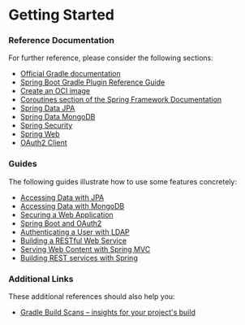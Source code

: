 # Getting Started

### Reference Documentation

For further reference, please consider the following sections:

* [Official Gradle documentation](https://docs.gradle.org)
* [Spring Boot Gradle Plugin Reference Guide](https://docs.spring.io/spring-boot/docs/2.5.4/gradle-plugin/reference/html/)
* [Create an OCI image](https://docs.spring.io/spring-boot/docs/2.5.4/gradle-plugin/reference/html/#build-image)
* [Coroutines section of the Spring Framework Documentation](https://docs.spring.io/spring/docs/5.3.9/spring-framework-reference/languages.html#coroutines)
* [Spring Data JPA](https://docs.spring.io/spring-boot/docs/2.5.4/reference/htmlsingle/#boot-features-jpa-and-spring-data)
* [Spring Data MongoDB](https://docs.spring.io/spring-boot/docs/2.5.4/reference/htmlsingle/#boot-features-mongodb)
* [Spring Security](https://docs.spring.io/spring-boot/docs/2.5.4/reference/htmlsingle/#boot-features-com.example.catalogueservicepart.security)
* [Spring Web](https://docs.spring.io/spring-boot/docs/2.5.4/reference/htmlsingle/#boot-features-developing-web-applications)
* [OAuth2 Client](https://docs.spring.io/spring-boot/docs/2.5.4/reference/htmlsingle/#boot-features-com.example.catalogueservicepart.security-oauth2-client)

### Guides

The following guides illustrate how to use some features concretely:

* [Accessing Data with JPA](https://spring.io/guides/gs/accessing-data-jpa/)
* [Accessing Data with MongoDB](https://spring.io/guides/gs/accessing-data-mongodb/)
* [Securing a Web Application](https://spring.io/guides/gs/securing-web/)
* [Spring Boot and OAuth2](https://spring.io/guides/tutorials/spring-boot-oauth2/)
* [Authenticating a User with LDAP](https://spring.io/guides/gs/authenticating-ldap/)
* [Building a RESTful Web Service](https://spring.io/guides/gs/rest-service/)
* [Serving Web Content with Spring MVC](https://spring.io/guides/gs/serving-web-content/)
* [Building REST services with Spring](https://spring.io/guides/tutorials/bookmarks/)

### Additional Links

These additional references should also help you:

* [Gradle Build Scans – insights for your project's build](https://scans.gradle.com#gradle)

